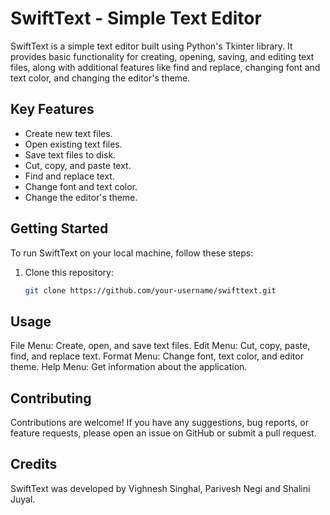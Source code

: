 # SwiftText - Simple Text Editor

SwiftText is a simple text editor built using Python's Tkinter library. It provides basic functionality for creating, opening, saving, and editing text files, along with additional features like find and replace, changing font and text color, and changing the editor's theme.

## Key Features

- Create new text files.
- Open existing text files.
- Save text files to disk.
- Cut, copy, and paste text.
- Find and replace text.
- Change font and text color.
- Change the editor's theme.

## Getting Started

To run SwiftText on your local machine, follow these steps:

1. Clone this repository:

   ```bash
   git clone https://github.com/your-username/swifttext.git
   ```
## Usage
File Menu: Create, open, and save text files.
Edit Menu: Cut, copy, paste, find, and replace text.
Format Menu: Change font, text color, and editor theme.
Help Menu: Get information about the application.

## Contributing
Contributions are welcome! If you have any suggestions, bug reports, or feature requests, please open an issue on GitHub or submit a pull request.

## Credits
SwiftText was developed by Vighnesh Singhal, Parivesh Negi and Shalini Juyal.
